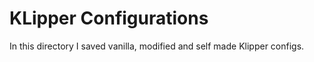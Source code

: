 # KLipper Configurations

In this directory I saved vanilla, modified and self made Klipper configs. 
